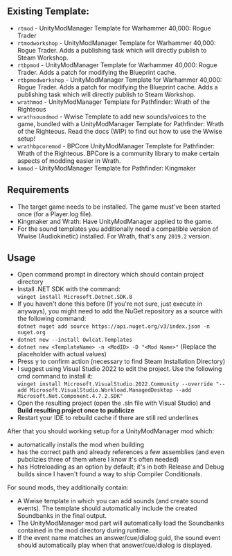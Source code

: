 ## Existing Template:

- `rtmod`  - UnityModManager Template for Warhammer 40,000: Rogue Trader
- `rtmodworkshop`  - UnityModManager Template for Warhammer 40,000: Rogue Trader. Adds a publishing task which will directly publish to Steam Workshop.
- `rtbpmod`  - UnityModManager Template for Warhammer 40,000: Rogue Trader. Adds a patch for modifying the Blueprint cache.
- `rtbpmodworkshop`  - UnityModManager Template for Warhammer 40,000: Rogue Trader. Adds a patch for modifying the Blueprint cache. Adds a publishing task which will directly publish to Steam Workshop.
- `wrathmod`  - UnityModManager Template for Pathfinder: Wrath of the Righteous
- `wrathsoundmod`  - Wwise Template to add new sounds/voices to the game, bundled with a UnityModManager Template for Pathfinder: Wrath of the Righteous. Read the docs (WIP) to find out how to use the Wwise setup!
- `wrathbpcoremod` - BPCore UnityModManager Template for Pathfinder: Wrath of the Righteous. BPCore is a community library to make certain aspects of modding easier in Wrath.
- `kmmod` - UnityModManager Template for Pathfinder: Kingmaker

## Requirements

- The target game needs to be installed. The game must've been started once (for a Player.log file).
- Kingmaker and Wrath: Have UnityModManager applied to the game.
- For the sound templates you additionally need a compatible version of Wwise (Audiokinetic) installed. For Wrath, that's any `2019.2` version.

## Usage

- Open command prompt in directory which should contain project directory
- Install .NET SDK with the command:  
  `winget install Microsoft.Dotnet.SDK.8`
- If you haven't done this before (If you're not sure, just execute in anyways), you might need to add the NuGet repository as a source with the following command:  
  `dotnet nuget add source https://api.nuget.org/v3/index.json -n nuget.org`
- `dotnet new --install Owlcat.Templates`
- `dotnet new <TemplateName> -n <ModID> -D "<Mod Name>"`  (Replace the <value> placeholder with actual values)
- Press y to confirm action (necessary to find Steam Installation Directory)
- I suggest using Visual Studio 2022 to edit the project. Use the following cmd command to install it:  
  `winget install Microsoft.VisualStudio.2022.Community --override "--add Microsoft.VisualStudio.Workload.ManagedDesktop --add Microsoft.Net.Component.4.7.2.SDK"`
- Open the resulting project (open the .sln file with Visual Studio) and **Build resulting project once to publicize**
- Restart your IDE to rebuild cache if there are still red underlines

After that you should working setup for a UnityModManager mod which:

- automatically installs the mod when building
- has the correct path and already references a few assemblies (and even pubclizies three of them where I know it's often needed)
- has Hotreloading as an option by default; it's in both Release and Debug builds since I haven't found a way to ship Compiler Conditionals.

For sound mods, they additionally contain:

- A Wwise template in which you can add sounds (and create sound events). The template should automatically include the created Soundbanks in the final output.
- The UnityModManager mod part will automatically load the Soundbanks contained in the mod directory during runtime.
- If the event name matches an answer/cue/dialog guid, the sound event should automatically play when that answer/cue/dialog is displayed.
